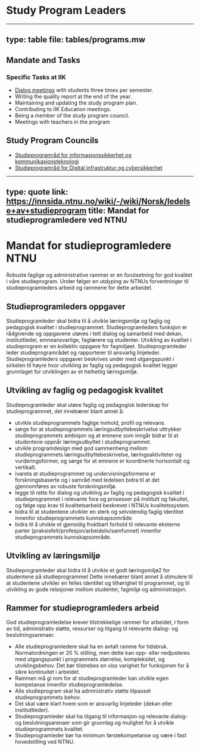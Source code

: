 

# Study Program Leaders


---
type: table
file: tables/programs.mw
---


## Mandate and Tasks


### Specific Tasks at IIK

* [Dialog meetings](dialogmøter-spl.html) with students three times per semester.
* Writing the quality report at the end of the year.
* Maintaining and updating the study program plan.
* Contributing to IIK Education meetings.
* Being a member of the study program council.
* Meetings with teachers in the program


## Study Program Councils



* [Studieprogramråd for informasjonssikkerhet og kommunikasjonsteknologi](https://i.ntnu.no/wiki/-/wiki/Norsk/Studieprogramråd+for+informasjonssikkerhet+og+kommunikasjonsteknologi)
* [Studieprogramråd for Digital infrastruktur og cybersikkerhet](https://i.ntnu.no/wiki/-/wiki/Norsk/Studieprogramråd+for+Digital+infrastruktur+og+cybersikkerhet)


---
type: quote
link: https://innsida.ntnu.no/wiki/-/wiki/Norsk/ledelse+av+studieprogram
title: Mandat for studieprogramledere ved NTNU
---
# Mandat for studieprogramledere NTNU
Robuste faglige og administrative rammer er en forutsetning for god kvalitet i våre studieprogram. Under følger en utdyping av NTNUs forventninger til studieprogramleders arbeid og rammene for dette arbeidet.

## Studieprogramleders oppgaver
Studieprogramleder skal bidra til å utvikle læringsmiljø og faglig og pedagogisk kvalitet i studieprogrammet. Studieprogramleders funksjon er rådgivende og oppgavene utøves i tett dialog og samarbeid med dekan, instituttleder, emneansvarlige, faglærere og studenter. Utvikling av kvalitet i studieprogram er en kollektiv oppgave for fagmiljøet. Studieprogramleder leder studieprogramrådet og rapporterer til ansvarlig linjeleder. Studieprogramleders oppgaver beskrives under med utgangspunkt i sirkelen til høyre hvor utvikling av faglig og pedagogisk kvalitet legger grunnlaget for utviklingen av et helhetlig læringsmiljø.

## Utvikling av faglig og pedagogisk kvalitet
Studieprogramleder skal utøve faglig og pedagogisk lederskap for studieprogrammet, det innebærer blant annet å:

* utvikle studieprogrammets faglige innhold, profil og relevans.
* sørge for at studieprogrammets læringsutbyttebeskrivelse uttrykker studieprogrammets ambisjon
og at emnene som inngår bidrar til at studentene oppnår læringsutbyttet i studieprogrammet.
* utvikle programdesign med god sammenheng mellom studieprogrammets læringsutbyttebeskrivelse, læringsaktiviteter og vurderingsformer, og sørge for at emnene er koordinerte horisontalt og vertikalt.
* ivareta at studieprogrammet og undervisningsformene er forskningsbaserte og i samråd med ledelsen bidra til at det gjennomføres av robuste forskningsmiljø.
* legge til rette for dialog og utvikling av faglig og pedagogisk kvalitet i studieprogrammet i relevante fora og prosesser på institutt og fakultet, og følge opp krav til kvalitetsarbeid beskrevet i NTNUs kvalitetssystem.
* bidra til at studentene utvikler en sterk og selvstendig faglig identitet innenfor studieprogrammets kunnskapsområde.
* bidra til å utvikle et gjensidig fruktbart forhold til relevante eksterne parter (praksisfelt/profesjon/arbeidsliv/samfunnet) innenfor studieprogrammets kunnskapsområde.

## Utvikling av læringsmiljø

Studieprogramleder skal bidra til å utvikle et godt læringsmiljø2 for studentene på studieprogrammet Dette innebærer blant annet å stimulere til at studentene utvikler en felles identitet og tilhørighet til programmet, og til utvikling av gode relasjoner mellom studenter, fagmiljø og administrasjon.

## Rammer for studieprogramleders arbeid

God studieprogramledelse krever tilstrekkelige rammer for arbeidet, i form av tid, administrativ støtte, ressurser og tilgang til relevante dialog- og beslutningsarenaer.

* Alle studieprogramledere skal ha en avtalt ramme for tidsbruk. Normalordningen er 20 % stilling, men dette kan opp- eller nedjusteres med utgangspunkt i programmets størrelse, kompleksitet, og utviklingsbehov. Det bør tilstrebes en viss varighet for funksjonen for å sikre kontinuitet i arbeidet.
* Rammen må gi rom for at studieprogramleder kan utvikle egen kompetanse innenfor studieprogramledelse.
* Alle studieprogram skal ha administrativ støtte tilpasset studieprogrammets behov.
* Det skal være klart hvem som er ansvarlig linjeleder (dekan eller instituttleder).
* Studieprogramleder skal ha tilgang til informasjon og relevante dialog- og beslutningsarenaer som gir grunnlag og mulighet for å utvikle studieprogrammets kvalitet.
* Studieprogramleder bør ha minimum førstekompetanse og være i fast hovedstilling ved NTNU.

